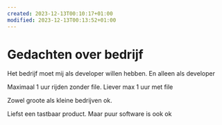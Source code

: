 ```yaml
---
created: 2023-12-13T00:10:17+01:00
modified: 2023-12-13T00:13:52+01:00
---
```


# Gedachten over bedrijf

Het bedrijf moet mij als developer willen hebben. En alleen als developer

Maximaal 1 uur rijden zonder file. Liever max 1 uur met file

Zowel groote als kleine bedrijven ok.

Liefst een tastbaar product. Maar puur software is ook ok
